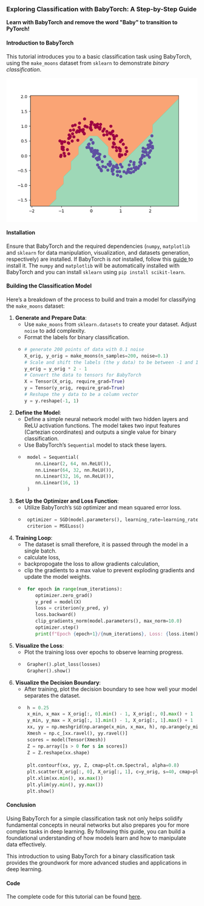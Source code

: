 ### Exploring Classification with BabyTorch: A Step-by-Step Guide

**Learn with BabyTorch and remove the word "Baby" to transition to PyTorch!**

#### Introduction to BabyTorch
This tutorial introduces you to a basic classification task using BabyTorch, using the `make_moons` dataset from `sklearn` to demonstrate _binary classification_.
<div>
<img style="  display: block; margin-left: auto; margin-right: auto;" src="assets/make_moons.png" >
</div>

#### Installation
Ensure that BabyTorch and the required dependencies (`numpy`, `matplotlib` and `sklearn`  for data manipulation, visualization, and datasets generation, respectively) are installed. If BabyTorch is _not_ installed, follow this <a target="_blank" href="/README.md"> guide </a> to install it. The `numpy` and `matplotlib` will be automatically installed with BabyTorch and you can install `sklearn` using `pip install scikit-learn`.

#### Building the Classification Model
Here’s a breakdown of the process to build and train a model for classifying the `make_moons` dataset:

1. **Generate and Prepare Data**: 
   - Use `make_moons` from `sklearn.datasets` to create your dataset. Adjust `noise` to add complexity.
   - Format the labels for binary classification.
   -  ```python
      # generate 200 points of data with 0.1 noise
      X_orig, y_orig = make_moons(n_samples=200, noise=0.1) 
      # Scale and shift the labels (the y data) to be between -1 and 1
      y_orig = y_orig * 2 - 1  
      # Convert the data to tensors for BabyTorch 
      X = Tensor(X_orig, require_grad=True)
      y = Tensor(y_orig, require_grad=True)
      # Reshape the y data to be a column vector
      y = y.reshape(-1, 1)

2. **Define the Model**:
   - Define a simple neural network model with two hidden layers and ReLU activation functions. The model takes two input features  (Cartezian coordinates) and outputs a single value for binary classification.
   - Use BabyTorch’s `Sequential` model to stack these layers.
   - ```python 
      model = Sequential(
         nn.Linear(2, 64, nn.ReLU()),
         nn.Linear(64, 32, nn.ReLU()),
         nn.Linear(32, 16, nn.ReLU()),
         nn.Linear(16, 1)
      )
3. **Set Up the Optimizer and Loss Function**:
   - Utilize BabyTorch’s `SGD` optimizer and mean squared error loss.
   - ```python 
      optimizer = SGD(model.parameters(), learning_rate=learning_rate, weight_decay=0.0005)
      criterion = MSELoss()
4. **Training Loop**:
   - The dataset is small therefore, it is passed through the model in a single batch.
   - calculate loss, 
   - backpropogate the loss to allow gradients calculation,
   - clip the gradients to a max value to prevent exploding gradients and update the model weights.
   - ```python
      for epoch in range(num_iterations):
         optimizer.zero_grad()
         y_pred = model(X)
         loss = criterion(y_pred, y)
         loss.backward()
         clip_gradients_norm(model.parameters(), max_norm=10.0)
         optimizer.step()
         print(f"Epoch {epoch+1}/{num_iterations}, Loss: {loss.item()}")

5. **Visualize the Loss**:
   - Plot the training loss over epochs to observe learning progress.
   - ```python 
      Grapher().plot_loss(losses)
      Grapher().show()
6. **Visualize the Decision Boundary**:
   - After training, plot the decision boundary to see how well your model separates the dataset.
   - ```python
      h = 0.25
      x_min, x_max = X_orig[:, 0].min() - 1, X_orig[:, 0].max() + 1
      y_min, y_max = X_orig[:, 1].min() - 1, X_orig[:, 1].max() + 1
      xx, yy = np.meshgrid(np.arange(x_min, x_max, h), np.arange(y_min, y_max, h))
      Xmesh = np.c_[xx.ravel(), yy.ravel()]
      scores = model(Tensor(Xmesh))
      Z = np.array([s > 0 for s in scores])
      Z = Z.reshape(xx.shape)

      plt.contourf(xx, yy, Z, cmap=plt.cm.Spectral, alpha=0.8)
      plt.scatter(X_orig[:, 0], X_orig[:, 1], c=y_orig, s=40, cmap=plt.cm.Spectral)
      plt.xlim(xx.min(), xx.max())
      plt.ylim(yy.min(), yy.max())
      plt.show()

#### Conclusion
Using BabyTorch for a simple classification task not only helps solidify fundamental concepts in neural networks but also prepares you for more complex tasks in deep learning. By following this guide, you can build a foundational understanding of how models learn and how to manipulate data effectively.

This introduction to using BabyTorch for a binary classification task provides the groundwork for more advanced studies and applications in deep learning.

#### Code 
The complete code for this tutorial can be found [here](classification_01.py).